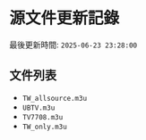 # 源文件更新記錄

最後更新時間: `2025-06-23 23:28:00`

## 文件列表
- `TW_allsource.m3u`
- `UBTV.m3u`
- `TV7708.m3u`
- `TW_only.m3u`
